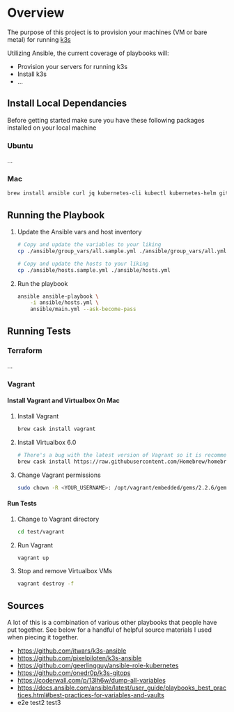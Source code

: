 # Overview

The purpose of this project is to provision your machines (VM or bare metal) for running [k3s](https://github.com/rancher/k3s)

Utilizing Ansible, the current coverage of playbooks will:

- Provision your servers for running k3s
- Install k3s
- ...

## Install Local Dependancies

Before getting started make sure you have these following packages installed on your local machine

### Ubuntu

...

### Mac

```bash
brew install ansible curl jq kubernetes-cli kubectl kubernetes-helm git calicoctl git-crypt pre-commit terraform
```

## Running the Playbook

1) Update the Ansible vars and host inventory

    ```bash
    # Copy and update the variables to your liking
    cp ./ansible/group_vars/all.sample.yml ./ansible/group_vars/all.yml

    # Copy and update the hosts to your liking
    cp ./ansible/hosts.sample.yml ./ansible/hosts.yml
    ```

2) Run the playbook

    ```bash
    ansible ansible-playbook \
        -i ansible/hosts.yml \
        ansible/main.yml --ask-become-pass
    ```

## Running Tests

### Terraform

...

### Vagrant

#### Install Vagrant and Virtualbox On Mac

1) Install Vagrant

    ```bash
    brew cask install vagrant
    ```

2) Install Virtualbox 6.0

    ```bash
    # There's a bug with the latest version of Vagrant so it is recommended to install this version of Virtualbox
    brew cask install https://raw.githubusercontent.com/Homebrew/homebrew-cask/7e703e0466a463fe26ab4e253e28baa9c20d5f36/Casks/virtualbox.rb
    ```

3) Change Vagrant permissions

    ```bash
    sudo chown -R <YOUR_USERNAME>: /opt/vagrant/embedded/gems/2.2.6/gems/vagrant-2.2.6
    ```

#### Run Tests

1) Change to Vagrant directory

    ```bash
    cd test/vagrant
    ```

2) Run Vagrant

    ```bash
    vagrant up
    ```

3) Stop and remove Virtualbox VMs

    ```bash
    vagrant destroy -f
    ```

## Sources

A lot of this is a combination of various other playbooks that people have put together. See below for a handful of helpful source materials I used when piecing it together.

- https://github.com/itwars/k3s-ansible
- https://github.com/pixelpiloten/k3s-ansible
- https://github.com/geerlingguy/ansible-role-kubernetes
- https://github.com/onedr0p/k3s-gitops
- https://coderwall.com/p/13lh6w/dump-all-variables
- https://docs.ansible.com/ansible/latest/user_guide/playbooks_best_practices.html#best-practices-for-variables-and-vaults
- e2e test2 test3

